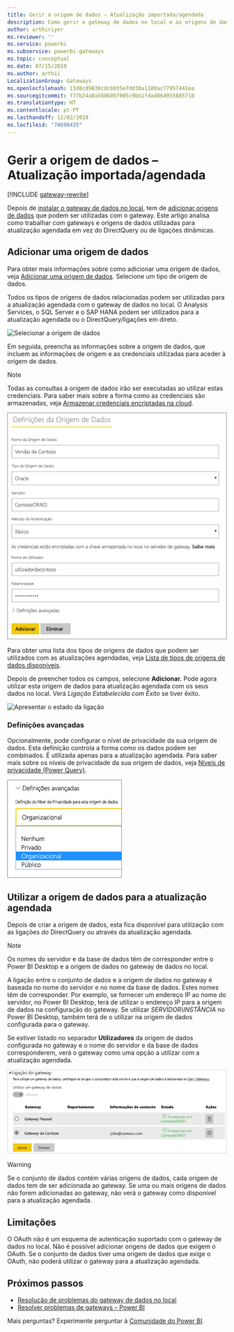 ```yaml
---
title: Gerir a origem de dados – Atualização importada/agendada
description: Como gerir o gateway de dados no local e as origens de dados que pertencem a esse gateway. Este artigo é específico para origens de dados que podem ser utilizadas com a atualização importada/agendada.
author: arthiriyer
ms.reviewer: ''
ms.service: powerbi
ms.subservice: powerbi-gateways
ms.topic: conceptual
ms.date: 07/15/2019
ms.author: arthii
LocalizationGroup: Gateways
ms.openlocfilehash: 13d8cd9838cdcb035e7dd30a1180ac77957441ea
ms.sourcegitcommit: f77b24a8a588605f005c9bb1fdad864955885718
ms.translationtype: HT
ms.contentlocale: pt-PT
ms.lasthandoff: 12/02/2019
ms.locfileid: "74699435"
---
```

# <a name="manage-your-data-source---importscheduled-refresh"></a>Gerir a origem de dados – Atualização importada/agendada

[!INCLUDE [gateway-rewrite](includes/gateway-rewrite.md)]

Depois de [instalar o gateway de dados no local](/data-integration/gateway/service-gateway-install), tem de [adicionar origens de dados](service-gateway-data-sources.md#add-a-data-source) que podem ser utilizadas com o gateway. Este artigo analisa como trabalhar com gateways e origens de dados utilizadas para atualização agendada em vez do DirectQuery ou de ligações dinâmicas.

## <a name="add-a-data-source"></a>Adicionar uma origem de dados

Para obter mais informações sobre como adicionar uma origem de dados, veja [Adicionar uma origem de dados](service-gateway-data-sources.md#add-a-data-source). Selecione um tipo de origem de dados.

Todos os tipos de origens de dados relacionadas podem ser utilizadas para a atualização agendada com o gateway de dados no local. O Analysis Services, o SQL Server e o SAP HANA podem ser utilizados para a atualização agendada ou o DirectQuery/ligações em direto.

![Selecionar a origem de dados](media/service-gateway-enterprise-manage-scheduled-refresh/datasourcesettings2.png)

Em seguida, preencha as informações sobre a origem de dados, que incluem as informações de origem e as credenciais utilizadas para aceder à origem de dados.

> [!NOTE]
> Todas as consultas à origem de dados irão ser executadas ao utilizar estas credenciais. Para saber mais sobre a forma como as credenciais são armazenadas, veja [Armazenar credenciais encriptadas na cloud](service-gateway-data-sources.md#store-encrypted-credentials-in-the-cloud).

![Preenchimento das definições de origem de dados](media/service-gateway-enterprise-manage-scheduled-refresh/datasourcesettings3-oracle.png)

Para obter uma lista dos tipos de origens de dados que podem ser utilizados com as atualizações agendadas, veja [Lista de tipos de origens de dados disponíveis](service-gateway-data-sources.md#list-of-available-data-source-types).

Depois de preencher todos os campos, selecione **Adicionar.** Pode agora utilizar esta origem de dados para atualização agendada com os seus dados no local. Verá *Ligação Estabelecida com Êxito* se tiver êxito.

![Apresentar o estado da ligação](media/service-gateway-enterprise-manage-scheduled-refresh/datasourcesettings4.png)

### <a name="advanced-settings"></a>Definições avançadas

Opcionalmente, pode configurar o nível de privacidade da sua origem de dados. Esta definição controla a forma como os dados podem ser combinados. É utilizada apenas para a atualização agendada. Para saber mais sobre os níveis de privacidade da sua origem de dados, veja [Níveis de privacidade (Power Query)](https://support.office.com/article/Privacy-levels-Power-Query-CC3EDE4D-359E-4B28-BC72-9BEE7900B540).

![Definir o nível de privacidade](media/service-gateway-enterprise-manage-scheduled-refresh/datasourcesettings9.png)

## <a name="use-the-data-source-for-scheduled-refresh"></a>Utilizar a origem de dados para a atualização agendada

Depois de criar a origem de dados, esta fica disponível para utilização com as ligações do DirectQuery ou através da atualização agendada.

> [!NOTE]
> Os nomes do servidor e da base de dados têm de corresponder entre o Power BI Desktop e a origem de dados no gateway de dados no local.

A ligação entre o conjunto de dados e a origem de dados no gateway é baseada no nome do servidor e no nome da base de dados. Estes nomes têm de corresponder. Por exemplo, se fornecer um endereço IP ao nome do servidor, no Power BI Desktop, terá de utilizar o endereço IP para a origem de dados na configuração do gateway. Se utilizar *SERVIDOR\INSTÂNCIA* no Power BI Desktop, também terá de o utilizar na origem de dados configurada para o gateway.

Se estiver listado no separador **Utilizadores** da origem de dados configurada no gateway e o nome do servidor e da base de dados corresponderem, verá o gateway como uma opção a utilizar com a atualização agendada.

![Apresentar os utilizadores](media/service-gateway-enterprise-manage-scheduled-refresh/powerbi-gateway-enterprise-schedule-refresh.png)

> [!WARNING]
> Se o conjunto de dados contém várias origens de dados, cada origem de dados tem de ser adicionada ao gateway. Se uma ou mais origens de dados não forem adicionadas ao gateway, não verá o gateway como disponível para a atualização agendada.

## <a name="limitations"></a>Limitações

O OAuth não é um esquema de autenticação suportado com o gateway de dados no local. Não é possível adicionar origens de dados que exigem o OAuth. Se o conjunto de dados tiver uma origem de dados que exige o OAuth, não poderá utilizar o gateway para a atualização agendada.

## <a name="next-steps"></a>Próximos passos

* [Resolução de problemas do gateway de dados no local](/data-integration/gateway/service-gateway-tshoot)
* [Resolver problemas de gateways – Power BI](service-gateway-onprem-tshoot.md)

Mais perguntas? Experimente perguntar à [Comunidade do Power BI](https://community.powerbi.com/).
